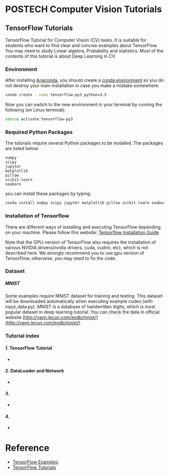 # POSTECH Computer Vision Tutorials
## TensorFlow Tutorials

TensorFlow Tutorial for Computer Vision (CV) tasks.
It is suitable for students who want to find clear and concise examples about TensorFlow.
You may need to study Linear algebra, Probability and statistics.
Most of the contents of this tutorial is about Deep Learning in CV.

### Environment

After installing [Anaconda](https://www.continuum.io/downloads), you should create a [conda environment](http://conda.pydata.org/docs/using/envs.html)
so you do not destroy your main installation in case you make a mistake somewhere:
```bash
conda create --name tensorflow-py3 python=3.5
```
Now you can switch to the new environment in your terminal by running the following (on Linux terminal):
```bash
source activate tensorflow-py3
```

### Required Python Packages

The tutorials require several Python packages to be installed. The packages are listed below:
```
numpy
scipy
jupyter
matplotlib
pillow
scikit-learn
seaborn
```

you can install these packages by typing:
```bash
conda install numpy scipy jupyter matplotlib pillow scikit-learn seaborn
```


### Installation of Tensorflow

There are different ways of installing and executing TensorFlow depending on your machine.
Please follow this website: [Tensorflow Installation Guide](https://www.tensorflow.org/install/)

Note that the GPU-version of TensorFlow also requires the installation of various
NVIDIA drivers(nvidia drivers, cuda, cudnn, etc), which is not described here.
We strongly recommend you to use gpu version of TensorFlow, otherwise, you may need to fix the code.

### Dataset
##### MNIST
Some examples require MNIST dataset for training and testing.
This dataset will be downloaded automatically when executing example codes (with input_data.py).
MNIST is a database of handwritten digits, which is most popular dataset in deep learning tutorial.
You can check the data in official website [http://yann.lecun.com/exdb/mnist/](http://yann.lecun.com/exdb/mnist/)

### Tutorial index

#### 1. TensorFlow Tutorial
*
#### 2. DataLoader and Network
*
#### 3.
*
#### 4.
*
# Reference
* [TensorFlow Examples](https://github.com/aymericdamien/TensorFlow-Examples)
* [TensorFlow Tutorials](https://github.com/Hvass-Labs/TensorFlow-Tutorials)
